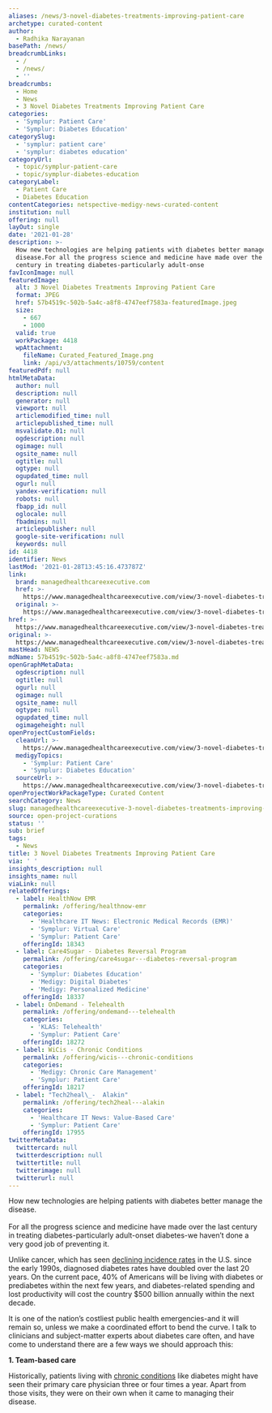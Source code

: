 ```yaml
---
aliases: /news/3-novel-diabetes-treatments-improving-patient-care
archetype: curated-content
author:
  - Radhika Narayanan
basePath: /news/
breadcrumbLinks:
  - /
  - /news/
  - ''
breadcrumbs:
  - Home
  - News
  - 3 Novel Diabetes Treatments Improving Patient Care
categories:
  - 'Symplur: Patient Care'
  - 'Symplur: Diabetes Education'
categorySlug:
  - 'symplur: patient care'
  - 'symplur: diabetes education'
categoryUrl:
  - topic/symplur-patient-care
  - topic/symplur-diabetes-education
categoryLabel:
  - Patient Care
  - Diabetes Education
contentCategories: netspective-medigy-news-curated-content
institution: null
offering: null
layOut: single
date: '2021-01-28'
description: >-
  How new technologies are helping patients with diabetes better manage the
  disease.For all the progress science and medicine have made over the last
  century in treating diabetes-particularly adult-onse
favIconImage: null
featuredImage:
  alt: 3 Novel Diabetes Treatments Improving Patient Care
  format: JPEG
  href: 57b4519c-502b-5a4c-a8f8-4747eef7583a-featuredImage.jpeg
  size:
    - 667
    - 1000
  valid: true
  workPackage: 4418
  wpAttachment:
    fileName: Curated_Featured_Image.png
    link: /api/v3/attachments/10759/content
featuredPdf: null
htmlMetaData:
  author: null
  description: null
  generator: null
  viewport: null
  articlemodified_time: null
  articlepublished_time: null
  msvalidate.01: null
  ogdescription: null
  ogimage: null
  ogsite_name: null
  ogtitle: null
  ogtype: null
  ogupdated_time: null
  ogurl: null
  yandex-verification: null
  robots: null
  fbapp_id: null
  oglocale: null
  fbadmins: null
  articlepublisher: null
  google-site-verification: null
  keywords: null
id: 4418
identifier: News
lastMod: '2021-01-28T13:45:16.473787Z'
link:
  brand: managedhealthcareexecutive.com
  href: >-
    https://www.managedhealthcareexecutive.com/view/3-novel-diabetes-treatments-improving-patient-care
  original: >-
    https://www.managedhealthcareexecutive.com/view/3-novel-diabetes-treatments-improving-patient-care
href: >-
  https://www.managedhealthcareexecutive.com/view/3-novel-diabetes-treatments-improving-patient-care
original: >-
  https://www.managedhealthcareexecutive.com/view/3-novel-diabetes-treatments-improving-patient-care
mastHead: NEWS
mdName: 57b4519c-502b-5a4c-a8f8-4747eef7583a.md
openGraphMetaData:
  ogdescription: null
  ogtitle: null
  ogurl: null
  ogimage: null
  ogsite_name: null
  ogtype: null
  ogupdated_time: null
  ogimageheight: null
openProjectCustomFields:
  cleanUrl: >-
    https://www.managedhealthcareexecutive.com/view/3-novel-diabetes-treatments-improving-patient-care
  medigyTopics:
    - 'Symplur: Patient Care'
    - 'Symplur: Diabetes Education'
  sourceUrl: >-
    https://www.managedhealthcareexecutive.com/view/3-novel-diabetes-treatments-improving-patient-care
openProjectWorkPackageType: Curated Content
searchCategory: News
slug: managedhealthcareexecutive-3-novel-diabetes-treatments-improving-patient-care
source: open-project-curations
status: ''
sub: brief
tags:
  - News
title: 3 Novel Diabetes Treatments Improving Patient Care
via: ' '
insights_description: null
insights_name: null
viaLink: null
relatedOfferings:
  - label: HealthNow EMR
    permalink: /offering/healthnow-emr
    categories:
      - 'Healthcare IT News: Electronic Medical Records (EMR)'
      - 'Symplur: Virtual Care'
      - 'Symplur: Patient Care'
    offeringId: 18343
  - label: Care4Sugar - Diabetes Reversal Program
    permalink: /offering/care4sugar---diabetes-reversal-program
    categories:
      - 'Symplur: Diabetes Education'
      - 'Medigy: Digital Diabetes'
      - 'Medigy: Personalized Medicine'
    offeringId: 18337
  - label: OnDemand - Telehealth
    permalink: /offering/ondemand---telehealth
    categories:
      - 'KLAS: Telehealth'
      - 'Symplur: Patient Care'
    offeringId: 18272
  - label: WiCis - Chronic Conditions
    permalink: /offering/wicis---chronic-conditions
    categories:
      - 'Medigy: Chronic Care Management'
      - 'Symplur: Patient Care'
    offeringId: 18217
  - label: "Tech2heal\_-  Alakin"
    permalink: /offering/tech2heal---alakin
    categories:
      - 'Healthcare IT News: Value-Based Care'
      - 'Symplur: Patient Care'
    offeringId: 17955
twitterMetaData:
  twittercard: null
  twitterdescription: null
  twittertitle: null
  twitterimage: null
  twitterurl: null
---
```

<p>How new technologies are helping patients with diabetes better manage the disease.<br><br>For all the progress science and medicine have made over the last century in treating diabetes-particularly adult-onset diabetes-we haven’t done a very good job of preventing it.</p><p>Unlike cancer, which has seen <a href="https://www.cancer.gov/about-cancer/understanding/statistics">declining incidence rates</a> in the U.S. since the early 1990s, diagnosed diabetes rates have doubled over the last 20 years. On the current pace, 40% of Americans will be living with diabetes or prediabetes within the next few years, and diabetes-related spending and lost productivity will cost the country $500 billion annually within the next decade.</p><p>It is one of the nation’s costliest public health emergencies-and it will remain so, unless we make a coordinated effort to bend the curve. I talk to clinicians and subject-matter experts about diabetes care often, and have come to understand there are a few ways we should approach this:</p><p><strong>1. Team-based care&nbsp;</strong></p><p>Historically, patients living with <a href="https://www.managedhealthcareexecutive.com/biggest-barrier-prevents-physicians-providing-optimal-chronic-care">chronic conditions</a> like diabetes might have seen their primary care physician three or four times a year. Apart from those visits, they were on their own when it came to managing their disease.</p>